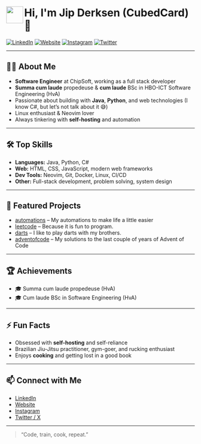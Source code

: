 # <img align="left" width="45" src="https://jipderksen.com/assets/jd2.png"> Hi, I'm Jip Derksen (CubedCard) 👋

<a href="https://www.linkedin.com/in/jipderksen/"><img src="https://img.shields.io/badge/LinkedIn-blue?logo=linkedin&style=flat-square" alt="LinkedIn"></a>
<a href="https://www.jipderksen.com/"><img src="https://img.shields.io/badge/Website-222?logo=google-chrome&style=flat-square" alt="Website"></a>
<a href="https://www.instagram.com/jipderksen/"><img src="https://img.shields.io/badge/Instagram-E4405F?logo=instagram&style=flat-square" alt="Instagram"></a>
<a href="https://twitter.com/jippurt"><img src="https://img.shields.io/badge/Twitter-1DA1F2?logo=twitter&style=flat-square" alt="Twitter"></a>

---

## 🧑‍💻 About Me

- **Software Engineer** at ChipSoft, working as a full stack developer  
- **Summa cum laude** propedeuse & **cum laude** BSc in HBO-ICT Software Engineering (HvA)
- Passionate about building with **Java**, **Python**, and web technologies (I know C#, but let’s not talk about it 😅)
- Linux enthusiast & Neovim lover  
- Always tinkering with **self-hosting** and automation

---

## 🛠️ Top Skills

- **Languages:** Java, Python, C#
- **Web:** HTML, CSS, JavaScript, modern web frameworks
- **Dev Tools:** Neovim, Git, Docker, Linux, CI/CD
- **Other:** Full-stack development, problem solving, system design

---

## 🚀 Featured Projects

- [automations](https://github.com/CubedCard/automations) – My automations to make life a little easier
- [leetcode](https://github.com/CubedCard/leetcode) – Because it is fun to program.
- [darts](https://github.com/CubedCard/darts) – I like to play darts with my brothers.
- [adventofcode](https://github.com/CubedCard/adventofcode) – My solutions to the last couple of years of Advent of Code

---

## 🏆 Achievements

- 🎓 Summa cum laude propedeuse (HvA)
- 🎓 Cum laude BSc in Software Engineering (HvA)

---

## ⚡ Fun Facts

- Obsessed with **self-hosting** and self-reliance
- Brazilian Jiu-Jitsu practitioner, gym-goer, and rucking enthusiast
- Enjoys **cooking** and getting lost in a good book

---

## 📫 Connect with Me

- [LinkedIn](https://www.linkedin.com/in/jipderksen/)
- [Website](https://www.jipderksen.com/)
- [Instagram](https://www.instagram.com/jipderksen/)
- [Twitter / X](https://twitter.com/jippurt)

---

> “Code, train, cook, repeat.”
